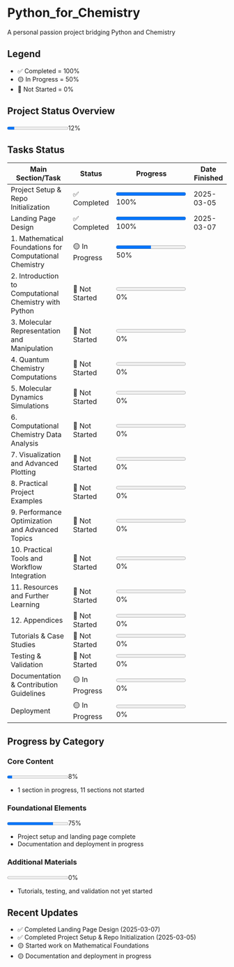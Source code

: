 # Python_for_Chemistry
 A personal passion project bridging Python and Chemistry


## Legend
- ✅ Completed = 100%
- 🟡 In Progress = 50%
- 🔲 Not Started = 0%

## Project Status Overview
<progress max=100 value=12> </progress>12%

## Tasks Status

| Main Section/Task                                | Status        | Progress | Date Finished |
|--------------------------------------------------|---------------|----------|--------------|
| Project Setup & Repo Initialization              | ✅ Completed | <progress max=100 value=100> </progress>100% | 2025-03-05 |
| Landing Page Design                              | ✅ Completed | <progress max=100 value=100> </progress>100% | 2025-03-07 |
| 1. Mathematical Foundations for Computational Chemistry | 🟡 In Progress | <progress max=100 value=50> </progress>50% | |
| 2. Introduction to Computational Chemistry with Python | 🔲 Not Started | <progress max=100 value=0> </progress>0% | |
| 3. Molecular Representation and Manipulation     | 🔲 Not Started | <progress max=100 value=0> </progress>0% | |
| 4. Quantum Chemistry Computations                | 🔲 Not Started | <progress max=100 value=0> </progress>0% | |
| 5. Molecular Dynamics Simulations                | 🔲 Not Started | <progress max=100 value=0> </progress>0% | |
| 6. Computational Chemistry Data Analysis        | 🔲 Not Started | <progress max=100 value=0> </progress>0% | |
| 7. Visualization and Advanced Plotting          | 🔲 Not Started | <progress max=100 value=0> </progress>0% | |
| 8. Practical Project Examples                   | 🔲 Not Started | <progress max=100 value=0> </progress>0% | |
| 9. Performance Optimization and Advanced Topics | 🔲 Not Started | <progress max=100 value=0> </progress>0% | |
| 10. Practical Tools and Workflow Integration    | 🔲 Not Started | <progress max=100 value=0> </progress>0% | |
| 11. Resources and Further Learning              | 🔲 Not Started | <progress max=100 value=0> </progress>0% | |
| 12. Appendices                                  | 🔲 Not Started | <progress max=100 value=0> </progress>0% | |
| Tutorials & Case Studies                       | 🔲 Not Started | <progress max=100 value=0> </progress>0% | |
| Testing & Validation                           | 🔲 Not Started | <progress max=100 value=0> </progress>0% | |
| Documentation & Contribution Guidelines        | 🟡 In Progress | <progress max=100 value=0> </progress>0% | |
| Deployment                                     | 🟡 In Progress | <progress max=100 value=0> </progress>0% | |

## Progress by Category

### Core Content
<progress max=100 value=8> </progress>8%
- 1 section in progress, 11 sections not started

### Foundational Elements
<progress max=100 value=75> </progress>75%
- Project setup and landing page complete
- Documentation and deployment in progress

### Additional Materials
<progress max=100 value=0> </progress>0%
- Tutorials, testing, and validation not yet started

## Recent Updates
- ✅ Completed Landing Page Design (2025-03-07)
- ✅ Completed Project Setup & Repo Initialization (2025-03-05)
- 🟡 Started work on Mathematical Foundations
- 🟡 Documentation and deployment in progress